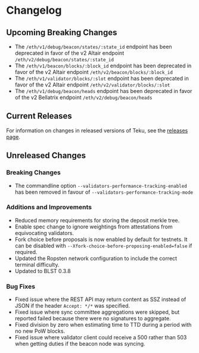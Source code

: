 
# Changelog

## Upcoming Breaking Changes
- The `/eth/v1/debug/beacon/states/:state_id` endpoint has been deprecated in favor of the v2 Altair endpoint `/eth/v2/debug/beacon/states/:state_id`
- The `/eth/v1/beacon/blocks/:block_id` endpoint has been deprecated in favor of the v2 Altair endpoint `/eth/v2/beacon/blocks/:block_id`
- The `/eth/v1/validator/blocks/:slot` endpoint has been deprecated in favor of the v2 Altair endpoint `/eth/v2/validator/blocks/:slot`
- The `/eth/v1/debug/beacon/heads` endpoint has been deprecated in favor of the v2 Bellatrix endpoint `/eth/v2/debug/beacon/heads`

## Current Releases
For information on changes in released versions of Teku, see the [releases page](https://github.com/ConsenSys/teku/releases).

## Unreleased Changes

### Breaking Changes
- The commandline option `--validators-performance-tracking-enabled` has been removed in favour of `--validators-performance-tracking-mode`

### Additions and Improvements
- Reduced memory requirements for storing the deposit merkle tree.
- Enable spec change to ignore weightings from attestations from equivocating validators.
- Fork choice before proposals is now enabled by default for testnets. It can be disabled with `--Xfork-choice-before-proposing-enabled=false` if required.
- Updated the Ropsten network configuration to include the correct terminal difficulty.
- Updated to BLST 0.3.8

### Bug Fixes
- Fixed issue where the REST API may return content as SSZ instead of JSON if the header `Accept: */*` was specified.
- Fixed issue where sync committee aggregations were skipped, but reported failed because there were no signatures to aggregate.
- Fixed division by zero when estimating time to TTD during a period with no new PoW blocks.
- Fixed issue where validator client could receive a 500 rather than 503 when getting duties if the beacon node was syncing.
